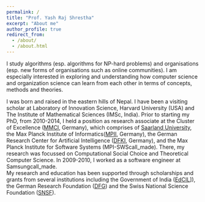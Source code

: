 ```yaml
---
permalink: /
title: "Prof. Yash Raj Shrestha"
excerpt: "About me"
author_profile: true
redirect_from: 
  - /about/
  - /about.html
---
```






I study algorithms (esp. algorithms for NP-hard problems) and organisations (esp. new forms of organisations such as online communities). I am especially interested in exploring and understanding how computer science and organization science can learn from each other in terms of concepts, methods and theories. 

I was born and raised in the eastern hills of Nepal. I have been a visiting scholar at Laboratory of Innovation Science, Harvard University (USA) and The Institute of Mathematical Sciences (IMSc, India). Prior to starting my PhD, from 2010-2014, I held a position as research associate at the Cluster of Excellence ([MMCI](https://www.mmci.uni-saarland.de/), Germany), which comprises of [Saarland University](https://www.uni-saarland.de/en/home.html), the Max Planck Institute of Informatics([MPII](https://www.mpi-inf.mpg.de/home), Germany), the German Research Center for Artificial Intelligence ([DFKI](https://www.dfki.de/web), Germany), and the Max Planck Institute for Software Systems (MPI-SWScall_made). There, my research was focussed on Computational Social Choice and Theoretical Computer Science. In 2009-2010, I worked as a software engineer at Samsungcall_made.  
My research and education has been supported through scholarships and grants from several institutions including the Government of India ([EdCIL](http://www.edcilindia.co.in/)]), the German Research Foundation ([DFG](https://www.dfg.de/en/)) and the Swiss National Science Foundation ([SNSF](https://www.snf.ch/en)).


 
